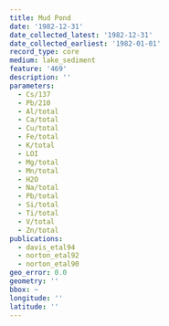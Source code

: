 ```yaml
---
title: Mud Pond
date: '1982-12-31'
date_collected_latest: '1982-12-31'
date_collected_earliest: '1982-01-01'
record_type: core
medium: lake_sediment
feature: '469'
description: ''
parameters:
  - Cs/137
  - Pb/210
  - Al/total
  - Ca/total
  - Cu/total
  - Fe/total
  - K/total
  - LOI
  - Mg/total
  - Mn/total
  - H2O
  - Na/total
  - Pb/total
  - Si/total
  - Ti/total
  - V/total
  - Zn/total
publications:
  - davis_etal94
  - norton_etal92
  - norton_etal90
geo_error: 0.0
geometry: ''
bbox: ~
longitude: ''
latitude: ''
---
```

